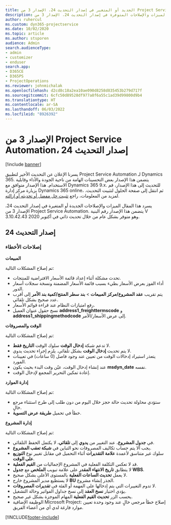 ```yaml
---
title: الجديد أو المتغير في إصدار التحديث 24، الإصدار 3 من Project Service Automation
description: يسرد هذا المقال الميزات والإصلاحات المتوفرة في إصدار التحديث 24، الإصدار 3 من Project Service Automation.
author: ruhercul
ms.custom: dyn365-projectservice
ms.date: 10/02/2020
ms.topic: article
ms.author: stsporen
audience: Admin
search.audienceType:
- admin
- customizer
- enduser
search.app:
- D365CE
- D365PS
- ProjectOperations
ms.reviewer: johnmichalak
ms.openlocfilehash: d2cd8c18a2ea10ae090d8258d835453b279d717f
ms.sourcegitcommit: 6cfc50d89528df977a8f6a55c1ad39d99800d9b4
ms.translationtype: HT
ms.contentlocale: ar-SA
ms.lasthandoff: 06/03/2022
ms.locfileid: "8926392"
---
```

# <a name="project-service-automation-update-release-24-v3"></a>الإصدار 3 من Project Service Automation، إصدار التحديث 24

[!include [banner](../includes/psa-now-project-operations.md)]

يسرنا الإعلان عن التحديث الأخير لتطبيق Project Service Automation لـ Dynamics 365. يتضمن هذا الإصدار بعض التحسينات الهامة من ناحية الجودة والأداء وقابلية الاستخدام. هذا الإصدار متوافق مع Dynamics 365 9.x. للتحديث إلى هذا الإصدار، قم بزيارة مركز إدارة Dynamics 365 online، ثم انتقل إلى صفحة الحلول لتثبيت التحديث. لمزيد من المعلومات، راجع [تثبيت حل مفضل أو تحديثه أو إزالته](/power-platform/admin/install-remove-preferred-solution).

يسرد هذا المقال الميزات والإصلاحات الجديدة أو المتغيرة في إصدار التحديث 24، الإصدار 3 من Project Service Automation. يتضمن هذا الإصدار رقم البنية V 3.10.42.43 وهو متوفر بشكل عام من خلال تحديث ذاتي في أكتوبر 2020.

## <a name="update-release-24"></a>إصدار التحديث 24

### <a name="bug-fixes"></a>إصلاحات الأخطاء

**المبيعات**

تم إصلاح المشكلات التالية:

- تحدث مشكلة أثناء إعداد قائمة الأسعار الافتراضية للمنتجات.
- أداء الفوز بعرض الأسعار بطيء بسبب قائمة الأسعار المضمنة ونسخة سجلات أسعار الدور.
- يتم تقريب **عقد المشروع/مركز المبيعات** > **بند سطر المنتج/كمية بند الأمر** إلى أقرب عدد صحيح بشكل تلقائي.
- رفع امتيازات النظام عند قراءة قوائم الأسعار.
- نسخ حقول عنوان العميل **address1_freighttermscode** و **address1_shippingmethodcode** إلى عرض الأسعار/الأمر. 


**الوقت والمصروفات**

تم إصلاح المشكلات التالية:

- لا تدعم شبكة **إدخال الوقت** سلوك الوقت **التاريخ فقط**.
- لا يتم تحديث **إدخال الوقت** بشكل تلقائي. يلزم إجراء تحديث يدوي.
- يتعذر استيراد إدخالات الوقت من تعيين عند وجود فاصل (0 ساعات) في تعيينات المورد.
- عند إنشاء إدخال الوقت، عيّن وقت البدء بحيث يكون **msdyn_date** نفسه.
- إعادة تمكين التحرير المجمع لإدخال الوقت.

**إدارة الموارد**

تم إصلاح المشكلات التالية:

- ستؤدي محاولة تحديث حالة حجز خلال اليوم من دون طلب إلى طرح استثناء مرجع خالٍ.
- خطأ في تحميل **طريقة عرض التسوية**.


**إدارة المشروع**

تم إصلاح المشكلات التالية:

- في **جدول المشروع**، عند التغيير من **يدوي** إلى **تلقائي**، لا يكتمل الحفظ التلقائي.
- يجب ألا يتم حساب تكاليف المصروفات نحو التباين في **شبكة تعقب المشروع**.
- سلوك غير متناسق لأعمدة **علامة التقديرات** أثناء التحميل في مقابل تغيير نوع **التوزيع على الوقت**.
- قد لا تعكس التكلفة الفعلية في المشروع الإجماليات من **القيم الفعلية**.
- لا يتطابق **تاريخ الانتهاء المقدر** على علامة تبويب **الملخص** مع **جدول WBS**.
- لا يعمل **تحديث الساعات الفعلية** بالمستوى الأعلى بشكل صحيح.
- لا يستطيع مدير المشروع خارج **BU** الجذر إنشاء مشروع.
- لا تدوم التغييرات التي يتم إدخالها على المهمة أو الفئة في **تقديرات المصروفات**.
- يؤدي اختيار **نسخ العقد** إلى نسخ جداول الفواتير وحالة التشغيل.
- يحسب الزر **تحديث القيم الفعلية** المهام الموجزة بشكل غير صحيح.
- الوظيفة الإضافية Microsoft Project: إصلاح خطأ مرجعي خالٍ عند وجود وحدة تعيين موارد فارغة لدي أي من أعضاء الفريق.



[!INCLUDE[footer-include](../includes/footer-banner.md)]

